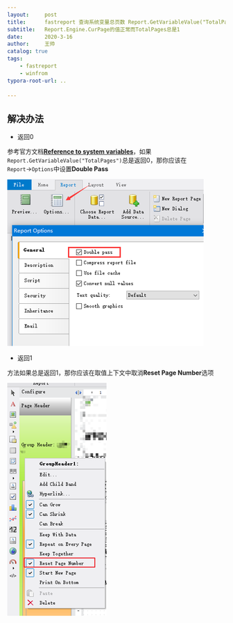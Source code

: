 ```yaml
---
layout:     post
title:      fastreport 查询系统变量总页数 Report.GetVariableValue("TotalPages")总是返回1
subtitle:   Report.Engine.CurPage的值正常而TotalPages总是1
date:       2020-3-16
author:     王帅
catalog: true
tags:
    - fastreport
    - winfrom
typora-root-url: ..

---
```




## 解决办法

* 返回0

参考官方文档[**Reference to system variables**](https://www.fast-report.com/documentation/UserManFrNET-en/index.html?usesystemvariablesinexpressions.htm)，如果`Report.GetVariableValue("TotalPages")`总是返回0，那你应该在`Report`→`Options`中设置**Double Pass**

![image-20200316175041619](/img/fastreport_doublepass.png)

* 返回1

方法如果总是返回1，那你应该在取值上下文中取消**Reset Page Number**选项

![image-20200316175516777](/img/fastreport_GroupSetResetPageNumber.png)

